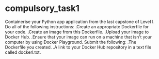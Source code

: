 # compulsory_task1

Containerise your Python app application from the last capstone of Level I. Do
all of the following instructions:
.Create an appropriate Dockerfile for your code.
.Create an image from this Dockerfile.
.Upload your image to Docker Hub.
.Ensure that your image can run on a machine that isn't your computer
by using Docker Playground.
Submit the following:
.The Dockerfile you created.
.A link to your Docker Hub repository in a text file called dockerl.txt.

